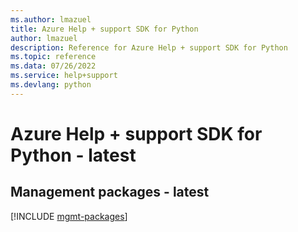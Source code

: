 ```yaml
---
ms.author: lmazuel
title: Azure Help + support SDK for Python
author: lmazuel
description: Reference for Azure Help + support SDK for Python
ms.topic: reference
ms.data: 07/26/2022
ms.service: help+support
ms.devlang: python
---
```

# Azure Help + support SDK for Python - latest

## Management packages - latest
[!INCLUDE [mgmt-packages](help-+-support-mgmt-index.md)]